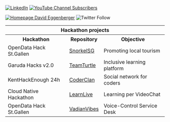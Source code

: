 
<a href="https://www.linkedin.com/in/davideggenbergr/" rel="nofollow"><img src="https://camo.githubusercontent.com/94bcb4898fc9c4cdaf84e91675471832c2ac7203fba5a152cb084f49b4d5000f/68747470733a2f2f696d672e736869656c64732e696f2f62616467652f4c696e6b6564496e2d2d626c75653f6c6f676f3d6c696e6b6564696e267374796c653d736f6369616c" alt="LinkedIn" data-canonical-src="https://img.shields.io/badge/LinkedIn--blue?logo=linkedin&amp;style=social" style="max-width:100%;"></a>
<a href="https://www.youtube.com/c/DavidSeesSharp">![YouTube Channel Subscribers](https://img.shields.io/youtube/channel/subscribers/UCjF3nhEiIUdXZ-XIuF_ys1g?style=social)</a>

<a href="https://www.davideggenberger.net">![Homepage David Eggenberger](https://shields.io/badge/-Homepage-blueviolet)</a>
![Twitter Follow](https://img.shields.io/twitter/follow/DavidEggenbergr?style=social)

<table>
  <tr><th colspan="3">Hackathon projects</th></tr>
  <tr>
    <th>Hackathon</th>
    <th>Repository</th>
    <th>Objective</th>
  </tr>
  <tr>
    <td>OpenData Hack St.Gallen</td>
    <td><a href="https://github.com/DavidEggenberger/HackathonSnorkelSG">SnorkelSG</a></td>
    <td>Promoting local tourism</td>
  </tr>
   <tr>
    <td>Garuda Hacks v2.0</td>
    <td><a href="https://github.com/DavidEggenberger/HackathonTeamTurtle">TeamTurtle</a></td>
    <td>Inclusive learning platform</td>
  </tr>
  <tr>
    <td>KentHackEnough 24h</td>
    <td><a href="https://github.com/DavidEggenberger/HackathonCoderClan">CoderClan</a></td>
    <td>Social network for coders</td>
  </tr>
   <tr>
    <td>Cloud Native Hackathon</td>
    <td><a href="https://github.com/DavidEggenberger/HackathonLearnLive">LearnLive</a></td>
    <td>Learning per VideoChat</td>
  </tr>
  <tr>
    <td>OpenData Hack St.Gallen</td>
    <td><a href="https://github.com/DavidEggenberger/VadianVibes">VadianVibes</a></td>
    <td>Voice-Control Service Desk</td>
  </tr>
</table>


